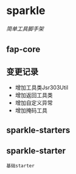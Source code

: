 # sparkle

###### 简单工具脚手架

## fap-core

## 变更记录
+ 增加工具类Jsr303Util
+ 增加返回工具类
+ 增加自定义异常
+ 增加掩码工具

## sparkle-starters

## sparkle-starter
    基础starter

